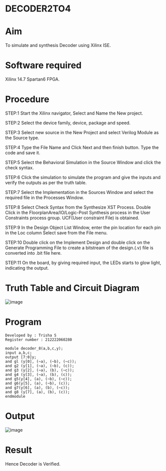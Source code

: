 # DECODER2TO4
# Aim
To simulate and synthesis Decoder using Xilinx ISE.
# Software required
Xilinx 14.7 Spartan6 FPGA.
# Procedure
STEP:1 Start the Xilinx navigator, Select and Name the New project.

STEP:2 Select the device family, device, package and speed.

STEP:3 Select new source in the New Project and select Verilog Module as the Source type.

STEP:4 Type the File Name and Click Next and then finish button. Type the code and save it.

STEP:5 Select the Behavioral Simulation in the Source Window and click the check syntax.

STEP:6 Click the simulation to simulate the program and give the inputs and verify the outputs as per the truth table.

STEP:7 Select the Implementation in the Sources Window and select the required file in the Processes Window.

STEP:8 Select Check Syntax from the Synthesize XST Process. Double Click in the FloorplanArea/IO/Logic-Post Synthesis process in the User Constraints process group. UCF(User constraint File) is obtained.

STEP:9 In the Design Object List Window, enter the pin location for each pin in the Loc column Select save from the File menu.

STEP:10 Double click on the Implement Design and double click on the Generate Programming File to create a bitstream of the design.(.v) file is converted into .bit file here.

STEP:11 On the board, by giving required input, the LEDs starts to glow light, indicating the output.
# Truth Table and Circuit Diagram
![image](https://github.com/RESMIRNAIR/DECODER2TO4/assets/154305926/e565d523-f8b2-4e01-8888-0eed4d07ec24)
# Program 
```
Developed by : Trisha S
Register number : 212222060280
```
```
module decoder_8(a,b,c,y);
input a,b,c;
output [7:0]y;
and gl (y[0], (~a), (~b), (~c));
and g2 (y[1], (~a), (~b), (c));
and g3 (y[2], (~a), (b), (~c));
and g4 (y[3], (~a), (b), (c));
and g5(y[4], (a), (~b), (~c));
and g6(y[5], (a), (~b), (c));
and g7(y[6], (a), (b), (~c));
and g8 (y[7], (a), (b), (c));
endmodule
```
# Output
![image](https://github.com/trishasailendran/DECODER2TO4/assets/87655678/d6e9c285-b0d3-451f-b640-4803c8cfb9de)
# Result 
Hence Decoder is Verified.

